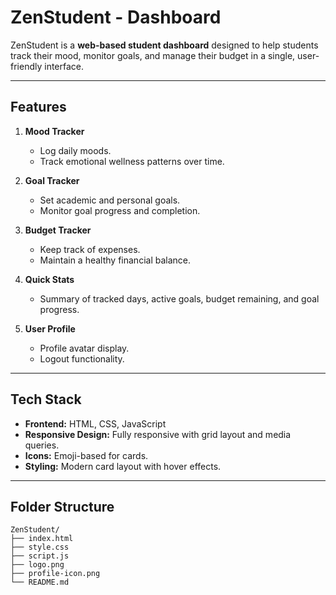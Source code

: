 # ZenStudent - Dashboard

ZenStudent is a **web-based student dashboard** designed to help students track their mood, monitor goals, and manage their budget in a single, user-friendly interface.

---

## **Features**

1. **Mood Tracker**
   - Log daily moods.
   - Track emotional wellness patterns over time.

2. **Goal Tracker**
   - Set academic and personal goals.
   - Monitor goal progress and completion.

3. **Budget Tracker**
   - Keep track of expenses.
   - Maintain a healthy financial balance.

4. **Quick Stats**
   - Summary of tracked days, active goals, budget remaining, and goal progress.

5. **User Profile**
   - Profile avatar display.
   - Logout functionality.

---

## **Tech Stack**

- **Frontend:** HTML, CSS, JavaScript  
- **Responsive Design:** Fully responsive with grid layout and media queries.  
- **Icons:** Emoji-based for cards.  
- **Styling:** Modern card layout with hover effects.

---

## **Folder Structure**
```
ZenStudent/
├── index.html 
├── style.css 
├── script.js 
├── logo.png 
├── profile-icon.png 
└── README.md 
```